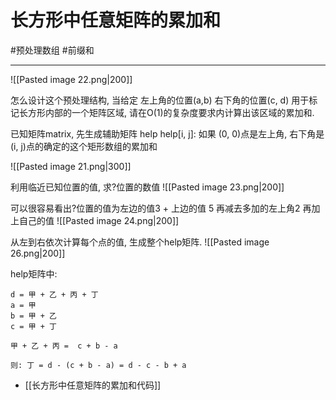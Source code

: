 # 长方形中任意矩阵的累加和

#预处理数组 
#前缀和 

---
![[Pasted image 22.png|200]]

怎么设计这个预处理结构, 当给定
左上角的位置(a,b)
右下角的位置(c, d)
用于标记长方形内部的一个矩阵区域, 请在O(1)的复杂度要求内计算出该区域的累加和.


已知矩阵matrix, 先生成辅助矩阵 help
 help[i, j]: 如果 (0, 0)点是左上角, 右下角是(i, j)点的确定的这个矩形数组的累加和
 
 ![[Pasted image 21.png|300]]
 
 利用临近已知位置的值, 求?位置的数值
 ![[Pasted image 23.png|200]]
 
 可以很容易看出?位置的值为左边的值3 + 上边的值 5 再减去多加的左上角2 再加上自己的值
 ![[Pasted image 24.png|200]]
 
 从左到右依次计算每个点的值, 生成整个help矩阵.
![[Pasted image 26.png|200]]
 
 help矩阵中:
 ```text
 d = 甲 + 乙 + 丙 + 丁
 a = 甲
 b = 甲 + 乙
 c = 甲 + 丁
 
 甲 + 乙 + 丙 =  c + b - a
 
 则: 丁 = d - (c + b - a) = d - c - b + a
 ```
 
 - [[长方形中任意矩阵的累加和代码]]